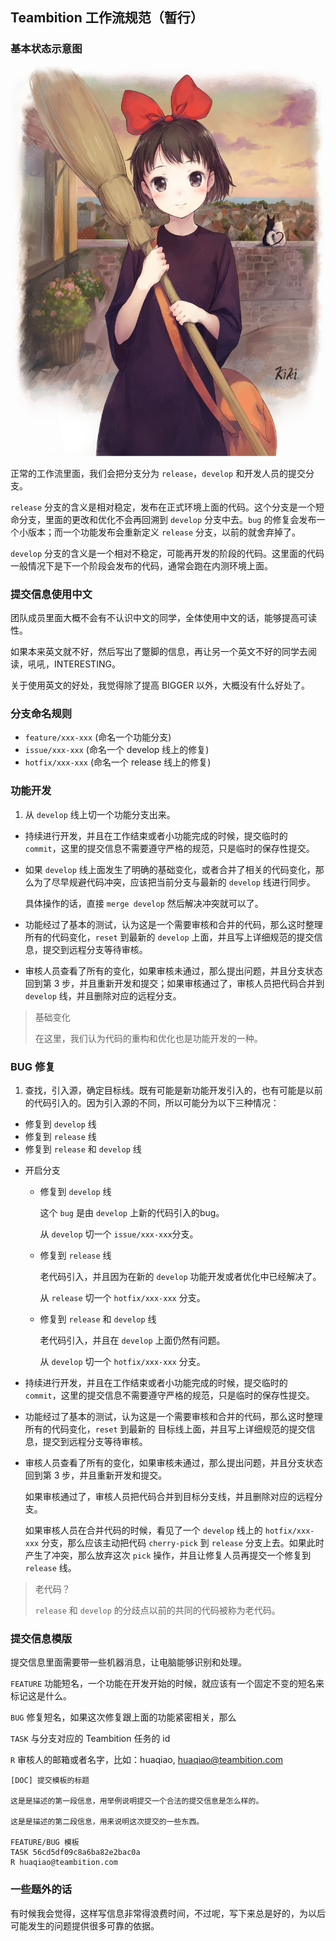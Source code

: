 Teambition 工作流规范（暂行）
---------------------------------

### 基本状态示意图

![工作流示意图](./images/git-flow.jpg)

正常的工作流里面，我们会把分支分为 `release`，`develop` 和开发人员的提交分支。

`release` 分支的含义是相对稳定，发布在正式环境上面的代码。这个分支是一个短命分支，里面的更改和优化不会再回溯到 `develop` 分支中去。`bug` 的修复会发布一个小版本；而一个功能发布会重新定义 `release` 分支，以前的就舍弃掉了。

`develop` 分支的含义是一个相对不稳定，可能再开发的阶段的代码。这里面的代码一般情况下是下一个阶段会发布的代码，通常会跑在内测环境上面。


### 提交信息使用中文

团队成员里面大概不会有不认识中文的同学，全体使用中文的话，能够提高可读性。

如果本来英文就不好，然后写出了蹩脚的信息，再让另一个英文不好的同学去阅读，吼吼，INTERESTING。

关于使用英文的好处，我觉得除了提高 BIGGER 以外，大概没有什么好处了。


### 分支命名规则

- `feature/xxx-xxx` (命名一个功能分支)
- `issue/xxx-xxx` (命名一个 develop 线上的修复)
- `hotfix/xxx-xxx` (命名一个 release 线上的修复)


### 功能开发

1. 从 `develop` 线上切一个功能分支出来。

- 持续进行开发，并且在工作结束或者小功能完成的时候，提交临时的 `commit`，这里的提交信息不需要遵守严格的规范，只是临时的保存性提交。

- 如果 `develop` 线上面发生了明确的基础变化，或者合并了相关的代码变化，那么为了尽早规避代码冲突，应该把当前分支与最新的 `develop` 线进行同步。

  具体操作的话，直接 `merge develop` 然后解决冲突就可以了。

- 功能经过了基本的测试，认为这是一个需要审核和合并的代码，那么这时整理所有的代码变化，`reset` 到最新的 `develop` 上面，并且写上详细规范的提交信息，提交到远程分支等待审核。

- 审核人员查看了所有的变化，如果审核未通过，那么提出问题，并且分支状态回到第 3 步，并且重新开发和提交；如果审核通过了，审核人员把代码合并到 `develop` 线，并且删除对应的远程分支。

> 基础变化
>
> 在这里，我们认为代码的重构和优化也是功能开发的一种。

### BUG 修复

1. 查找，引入源，确定目标线。既有可能是新功能开发引入的，也有可能是以前的代码引入的。因为引入源的不同，所以可能分为以下三种情况：
  * 修复到 `develop` 线
  * 修复到 `release` 线
  * 修复到 `release` 和 `develop` 线

- 开启分支

  * 修复到 `develop` 线

    这个 `bug` 是由 `develop` 上新的代码引入的bug。

    从 `develop` 切一个 `issue/xxx-xxx`分支。

  * 修复到 `release` 线

    老代码引入，并且因为在新的 `develop` 功能开发或者优化中已经解决了。

    从 `release` 切一个 `hotfix/xxx-xxx` 分支。

  * 修复到 `release` 和 `develop` 线

    老代码引入，并且在 `develop` 上面仍然有问题。

    从 `develop` 切一个 `hotfix/xxx-xxx` 分支。

- 持续进行开发，并且在工作结束或者小功能完成的时候，提交临时的 `commit`，这里的提交信息不需要遵守严格的规范，只是临时的保存性提交。

- 功能经过了基本的测试，认为这是一个需要审核和合并的代码，那么这时整理所有的代码变化，`reset` 到最新的 目标线上面，并且写上详细规范的提交信息，提交到远程分支等待审核。

- 审核人员查看了所有的变化，如果审核未通过，那么提出问题，并且分支状态回到第 3 步，并且重新开发和提交。

  如果审核通过了，审核人员把代码合并到目标分支线，并且删除对应的远程分支。

  如果审核人员在合并代码的时候，看见了一个 `develop` 线上的 `hotfix/xxx-xxx` 分支，那么应该主动把代码 `cherry-pick` 到 `release` 分支上去。如果此时产生了冲突，那么放弃这次 `pick` 操作，并且让修复人员再提交一个修复到 `release` 线。

> 老代码？
>
> `release` 和 `develop` 的分歧点以前的共同的代码被称为老代码。


### 提交信息模版

提交信息里面需要带一些机器消息，让电脑能够识别和处理。

`FEATURE` 功能短名，一个功能在开发开始的时候，就应该有一个固定不变的短名来标记这是什么。

`BUG` 修复短名，如果这次修复跟上面的功能紧密相关，那么

`TASK` 与分支对应的 Teambition 任务的 id

`R` 审核人的邮箱或者名字，比如：huaqiao, huaqiao@teambition.com

```
[DOC] 提交模板的标题

这是是描述的第一段信息，用举例说明提交一个合法的提交信息是怎么样的。

这是是描述的第二段信息，用来说明这次提交的一些东西。

FEATURE/BUG 模板
TASK 56cd5df09c8a6ba82e2bac0a
R huaqiao@teambition.com
```


### 一些题外的话

有时候我会觉得，这样写信息非常得浪费时间，不过呢，写下来总是好的，为以后可能发生的问题提供很多可靠的依据。

